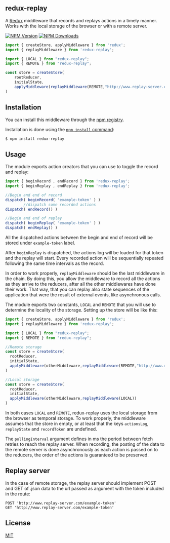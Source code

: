 ## redux-replay

A [Redux](https://redux.js.org/) middleware that records and replays actions in a timely manner. Works with the local storage of the browser or with a remote server.

  [![NPM Version][npm-image]][npm-url] [![NPM Downloads][downloads-image]][downloads-url]


```js
import { createStore, applyMiddleware } from 'redux';
import { replayMiddleware } from 'redux-replay';

import { LOCAL } from "redux-replay";
import { REMOTE } from "redux-replay";

const store = createStore(
	rootReducer,
	initialState,
	applyMiddleware(replayMiddleware(REMOTE,"http://www.replay-server.com",pollingInterval))
)
```

## Installation

You can install this middleware through the [npm registry](https://www.npmjs.com/).

Installation is done using the [`npm install` command](https://docs.npmjs.com/getting-started/installing-npm-packages-locally):

```bash
$ npm install redux-replay
```

## Usage

The module exports action creators that you can use to toggle the record and replay:

```js
import { beginRecord , endRecord } from 'redux-replay';
import { beginReplay , endReplay } from 'redux-replay';

//Begin and end of record
dispatch( beginRecord( 'example-token' ) )
		//dispatch some recorded actions
dispatch( endRecord() )

//Begin and end of replay
dispatch( beginReplay( 'example-token' ) )
dispatch( endReplay() )
```
All the dispatched actions between the begin and end of record will be stored under `example-token` label.

After `beginReplay` is dispatched, the actions log will be loaded for that token and the replay will start. Every recorded action will be sequentially repeated following the same time intervals as the record.

In order to work properly, `replayMiddleware` should be the last middleware in the chain. By doing this, you allow the middleware to record all the actions as they arrive to the reducers, after all the other middlewares have done their work. That way, that you can replay also state sequences of the application that were the result of external events, like asynchronous calls.

The module exports two constants, `LOCAL` and `REMOTE` that you will use to determine the locality of the storage. Setting up the store will be like this:
```js
import { createStore, applyMiddleware } from 'redux';
import { replayMiddleware } from 'redux-replay';

import { LOCAL } from "redux-replay";
import { REMOTE } from "redux-replay";

//Remote storage
const store = createStore(
  rootReducer,
  initialState, 
  applyMiddleware(otherMiddleware,replayMiddleware(REMOTE,"http://www.replay-server.com",pollingInterval))
)

//Local storage
const store = createStore(
  rootReducer,
  initialState, 
  applyMiddleware(otherMiddleware,replayMiddleware(LOCAL))
)
```
In both cases `LOCAL` and `REMOTE`, redux-replay uses the local storage from the browser as temporal storage. To work properly, the middleware assumes that the store in empty, or at least that the keys `actionsLog`, `replayState` and `recordToken` are undefined.

The `pollingInterval` argument defines in ms the period between fetch retries to reach the replay server. When recording, the posting of the data to the remote server is done asynchronously as each action is passed on to the reducers, the order of the actions is guaranteed to be preserved.

## Replay server
In the case of remote storage, the replay server should implement POST and GET of .json data to the url passed as argument with the token included in the route:
```
POST 'http://www.replay-server.com/example-token'
GET 'http://www.replay-server.com/example-token'
```

## License

[MIT](LICENSE)

[npm-image]: https://img.shields.io/npm/v/redux-replay.svg
[npm-url]: https://npmjs.org/package/redux-replay
[downloads-image]: https://img.shields.io/npm/dm/redux-replay.svg
[downloads-url]: https://npmjs.org/package/redux-replay

